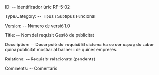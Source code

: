 ID: -- Identificador únic
RF-5-02

Type/Category: -- Tipus i Subtipus
Funcional

Version: -- Número de versió
1.0

Title: -- Nom del requisit
Gestió de publicitat

Description: -- Descripció del requisit
El sistema ha de ser capaç de saber quina publicitat mostrar al banner i de quines empreses.

Relations: -- Requisits relacionats
(pendents)

Comments: -- Comentaris
